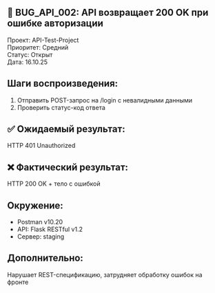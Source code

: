 ## 🐞 BUG_API_002: API возвращает 200 OK при ошибке авторизации

Проект: API-Test-Project                 
Приоритет: Средний  
Статус: Открыт                                                  
Дата: 16.10.25

## Шаги воспроизведения:
1. Отправить POST-запрос на /login с невалидными данными  
2. Проверить статус-код ответа

## ✅ Ожидаемый результат:  
HTTP 401 Unauthorized

## ❌ Фактический результат:  
HTTP 200 OK + тело с ошибкой

## Окружение:  
- Postman v10.20  
- API: Flask RESTful v1.2  
- Сервер: staging

## Дополнительно:  
Нарушает REST-спецификацию, затрудняет обработку ошибок на фронте
